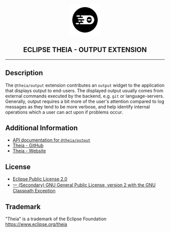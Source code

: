 <div align='center'>

<br />

<img src='https://raw.githubusercontent.com/eclipse-theia/theia/master/logo/theia.svg?sanitize=true' alt='theia-ext-logo' width='100px' />

<h2>ECLIPSE THEIA - OUTPUT EXTENSION</h2>

<hr />

</div>

## Description

The `@theia/output` extension contributes an `output` widget to the application that displays output to end-users.
The displayed output usually comes from external commands executed by the backend, e.g. `git` or language-servers.
Generally, output requires a bit more of the user's attention compared to log messages as they tend to be more verbose,
and help identify internal operations which a user can act upon if problems occur.

## Additional Information

- [API documentation for `@theia/output`](https://eclipse-theia.github.io/theia/docs/next/modules/output.html)
- [Theia - GitHub](https://github.com/eclipse-theia/theia)
- [Theia - Website](https://theia-ide.org/)

## License

- [Eclipse Public License 2.0](http://www.eclipse.org/legal/epl-2.0/)
- [一 (Secondary) GNU General Public License, version 2 with the GNU Classpath Exception](https://projects.eclipse.org/license/secondary-gpl-2.0-cp)

## Trademark
"Theia" is a trademark of the Eclipse Foundation
https://www.eclipse.org/theia
